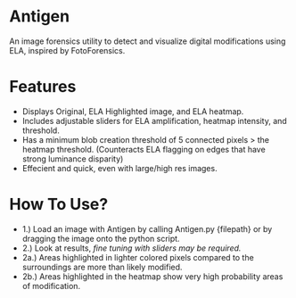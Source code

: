 # Antigen
An image forensics utility to detect and visualize digital modifications using ELA, inspired by FotoForensics.

# Features
- Displays Original, ELA Highlighted image, and ELA heatmap.
- Includes adjustable sliders for ELA amplification, heatmap intensity, and threshold.
- Has a minimum blob creation threshold of 5 connected pixels > the heatmap threshold. (Counteracts ELA flagging on edges that have strong luminance disparity)
- Effecient and quick, even with large/high res images.

# How To Use?
- 1.) Load an image with Antigen by calling Antigen.py {filepath} or by dragging the image onto the python script.
- 2.) Look at results, *fine tuning with sliders may be required.*
-   2a.) Areas highlighted in lighter colored pixels compared to the surroundings are more than likely modified.
-   2b.) Areas highlighted in the heatmap show very high probability areas of modification.


